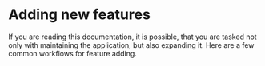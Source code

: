 # Adding new features

If you are reading this documentation, it is possible, that you are tasked not only with maintaining the application, but also expanding it. Here are a few common workflows for feature adding.


